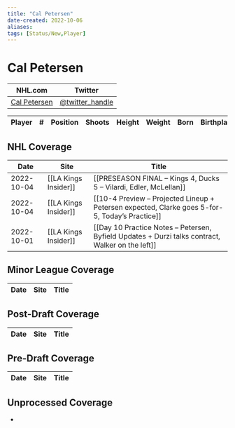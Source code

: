 ```yaml
---
title: "Cal Petersen"
date-created: 2022-10-06
aliases: 
tags: [Status/New,Player]
---
```


# Cal Petersen

NHL.com | Twitter
-|-
[Cal Petersen]() | [@twitter_handle](https://twitter.com/)

Player | \# | Position | Shoots | Height | Weight | Born | Birthplace | Draft 
---|---|---|---|---|---|---|---|---


## NHL  Coverage
Date | Site |  Title
---|---|---
2022-10-04   | [[LA Kings Insider]]  | [[PRESEASON FINAL – Kings 4, Ducks 5 – Vilardi, Edler, McLellan]]
 2022-10-04   | [[LA Kings Insider]]  | [[10-4 Preview – Projected Lineup + Petersen expected, Clarke goes 5-for-5, Today’s Practice]]
2022-10-01 | [[LA Kings Insider]] |  [[Day 10 Practice Notes – Petersen, Byfield Updates + Durzi talks contract, Walker on the left]]



## Minor League Coverage
Date | Site |  Title
---|---|---



## Post-Draft Coverage
Date | Site |  Title
---|---|---



## Pre-Draft Coverage
Date | Site |  Title
---|---|---


## Unprocessed Coverage
- 

